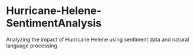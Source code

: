 # Hurricane-Helene-SentimentAnalysis
Analyzing the impact of Hurricane Helene using sentiment data and natural language processing.
